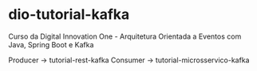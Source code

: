 # dio-tutorial-kafka

Curso da Digital Innovation One - Arquitetura Orientada a Eventos com Java, Spring Boot e Kafka

Producer -> tutorial-rest-kafka
Consumer -> tutorial-microsservico-kafka